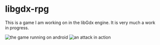 # libgdx-rpg

This is a game I am working on in the libGdx engine. It is very much a work in progress.

![the game running on android](http://i.imgur.com/TWlF38c.png)
![an attack in action](http://i.imgur.com/ns30V5F.png)